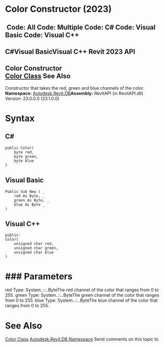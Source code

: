 # Color Constructor (2023)

﻿
 Code: All Code: Multiple Code: C# Code: Visual Basic Code: Visual C++   
---  
C#Visual BasicVisual C++
Revit 2023 API  
---  
Color Constructor   
[Color Class](3735f9b9-d477-09ea-25bd-67f34134595f.md "Color Class") See Also  
---  
Constructor that takes the red, green and blue channels of the color.
**Namespace:** [Autodesk.Revit.DB](87546ba7-461b-c646-cbb1-2cb8f5bff8b2.md "Autodesk.Revit.DB Namespace")**Assembly:** RevitAPI (in RevitAPI.dll) Version: 23.0.0.0 (23.1.0.0)
# Syntax
C#  
---  
```text
public Color(
	byte red,
	byte green,
	byte blue
)
```
  
Visual Basic  
---  
```text
Public Sub New ( _
	red As Byte, _
	green As Byte, _
	blue As Byte _
)
```
  
Visual C++  
---  
```text
public:
Color(
	unsigned char red, 
	unsigned char green, 
	unsigned char blue
)
```
  
# ### Parameters
red
    Type: System..::..ByteThe red channel of the color that ranges from 0 to 255.
green
    Type: System..::..ByteThe green channel of the color that ranges from 0 to 255.
blue
    Type: System..::..ByteThe blue channel of the color that ranges from 0 to 255.
# See Also
[Color Class](3735f9b9-d477-09ea-25bd-67f34134595f.md "Color Class")
[Autodesk.Revit.DB Namespace](87546ba7-461b-c646-cbb1-2cb8f5bff8b2.md "Autodesk.Revit.DB Namespace")
Send comments on this topic to 